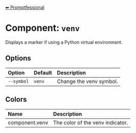 [⬅ Promptfessional](../README.md#documentation)

# Component: `venv`

Displays a marker if using a Python virtual environment.

## Options

|Option|Default|Description|
|:--|:--|:--|
|`--symbol`|`venv`|Change the venv symbol.|

## Colors

|Name|Description|
|:--|:--|
|component.venv|The color of the venv indicator.|
